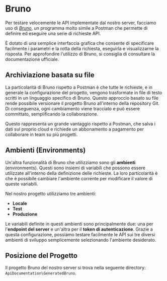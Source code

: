 # Bruno

Per testare velocemente le API implementate dal nostro server, facciamo uso di [*Bruno*](https://www.usebruno.com/), un programma molto simile a Postman che permette di definire ed eseguire una serie di richieste API.

È dotato di una semplice interfaccia grafica che consente di specificare facilmente i parametri e la rotta della richiesta, eseguirla e visualizzarne la risposta. Per approfondire l'utilizzo di Bruno, si consiglia di consultare la documentazione ufficiale.

## Archiviazione basata su file

La particolarità di Bruno rispetto a Postman è che tutte le richieste, e in generale la configurazione del progetto, vengono trasformate in file di testo scritti in un linguaggio specifico di Bruno. Questo approccio basato su file rende possibile versionare il progetto Bruno all'interno della repository Git. Di conseguenza, ogni cambiamento viene tracciato e può essere committato, semplificando la collaborazione.

Questo rappresenta un grande vantaggio rispetto a Postman, che salva i dati sul proprio cloud e richiede un abbonamento a pagamento per collaborare in team su più progetti.

## Ambienti (Environments)

Un'altra funzionalità di Bruno che utilizziamo sono gli **ambienti** (environments). Questi sono insiemi di variabili che possono essere utilizzate all'interno della definizione delle richieste. La loro particolarità è che è possibile cambiare l'ambiente corrente per modificare il valore di queste variabili.

Nel nostro progetto utilizziamo tre ambienti:
- **Locale**
- **Test**
- **Produzione**

Le variabili definite in questi ambienti sono principalmente due: una per l'**endpoint del server** e un'altra per il **token di autenticazione**. Grazie a questa configurazione, possiamo testare facilmente le API sui tre diversi ambienti di sviluppo semplicemente selezionando l'ambiente desiderato.

## Posizione del Progetto

Il progetto Bruno del nostro server si trova nella seguente directory: `ApiDocumentation\GeneratedBruno`.
